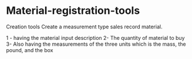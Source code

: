 # Material-registration-tools

Creation tools
Create a measurement type sales record material.

1 - having the material input description
2- The quantity of material to buy
3- Also having the measurements of the three units which is the mass, the pound, and the box
